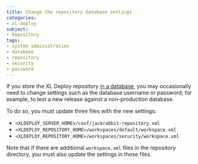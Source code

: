 ```yaml
---
title: Change the repository database settings
categories:
- xl-deploy
subject:
- Repository
tags:
- system administration
- database
- repository
- security
- password
---
```


If you store the XL Deploy repository [in a database](/xl-deploy/how-to/configure-the-xl-deploy-repository.html#using-a-database), you may occasionally need to change settings such as the database username or password; for example, to test a new release against a non-production database.

To do so, you must update three files with the new settings:

* `<XLDEPLOY_SERVER_HOME>/conf/jackrabbit-repository.xml`
* `<XLDEPLOY_REPOSITORY_HOME>/workspaces/default/workspace.xml`
* `<XLDEPLOY_REPOSITORY_HOME>/workspaces/security/workspace.xml`

Note that if there are additional `workspace.xml` files in the repository directory, you must also update the settings in those files.
